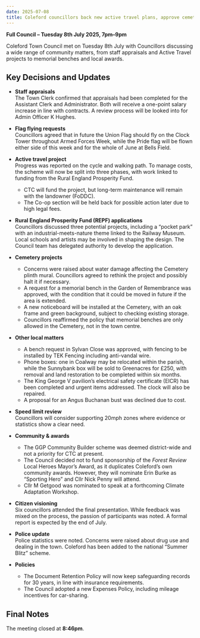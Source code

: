 ```yaml
---
date: 2025-07-08
title: Coleford councillors back new active travel plans, approve cemetery improvements and debate community awards
---
```

**Full Council – Tuesday 8th July 2025, 7pm–9pm**

Coleford Town Council met on Tuesday 8th July with Councillors discussing a wide range of community matters, from staff appraisals and Active Travel projects to memorial benches and local awards.  

## Key Decisions and Updates

- **Staff appraisals**  
  The Town Clerk confirmed that appraisals had been completed for the Assistant Clerk and Administrator. Both will receive a one-point salary increase in line with contracts. A review process will be looked into for Admin Officer K Hughes.  

- **Flag flying requests**  
  Councillors agreed that in future the Union Flag should fly on the Clock Tower throughout Armed Forces Week, while the Pride flag will be flown either side of this week and for the whole of June at Bells Field.  

- **Active travel project**  
  Progress was reported on the cycle and walking path. To manage costs, the scheme will now be split into three phases, with work linked to funding from the Rural England Prosperity Fund.  
  - CTC will fund the project, but long-term maintenance will remain with the landowner (FoDDC).  
  - The Co-op section will be held back for possible action later due to high legal fees.  

- **Rural England Prosperity Fund (REPF) applications**  
  Councillors discussed three potential projects, including a “pocket park” with an industrial-meets-nature theme linked to the Railway Museum. Local schools and artists may be involved in shaping the design. The Council team has delegated authority to develop the application.  

- **Cemetery projects**  
  - Concerns were raised about water damage affecting the Cemetery plinth mural. Councillors agreed to rethink the project and possibly halt it if necessary.  
  - A request for a memorial bench in the Garden of Remembrance was approved, with the condition that it could be moved in future if the area is extended.  
  - A new noticeboard will be installed at the Cemetery, with an oak frame and green background, subject to checking existing storage.  
  - Councillors reaffirmed the policy that memorial benches are only allowed in the Cemetery, not in the town centre.  

- **Other local matters**  
  - A bench request in Sylvan Close was approved, with fencing to be installed by TEK Fencing including anti-vandal wire.  
  - Phone boxes: one in Coalway may be relocated within the parish, while the Sunnybank box will be sold to Greenacres for £250, with removal and land restoration to be completed within six months.  
  - The King George V pavilion’s electrical safety certificate (EICR) has been completed and urgent items addressed. The clock will also be repaired.  
  - A proposal for an Angus Buchanan bust was declined due to cost.  

- **Speed limit review**  
  Councillors will consider supporting 20mph zones where evidence or statistics show a clear need.  

- **Community & awards**  
  - The GGP Community Builder scheme was deemed district-wide and not a priority for CTC at present.  
  - The Council decided not to fund sponsorship of the *Forest Review* Local Heroes Mayor’s Award, as it duplicates Coleford’s own community awards. However, they will nominate Erin Burke as “Sporting Hero” and Cllr Nick Penny will attend.  
  - Cllr M Getgood was nominated to speak at a forthcoming Climate Adaptation Workshop.  

- **Citizen visioning**  
  Six councillors attended the final presentation. While feedback was mixed on the process, the passion of participants was noted. A formal report is expected by the end of July.  

- **Police update**  
  Police statistics were noted. Concerns were raised about drug use and dealing in the town. Coleford has been added to the national “Summer Blitz” scheme.  

- **Policies**  
  - The Document Retention Policy will now keep safeguarding records for 30 years, in line with insurance requirements.  
  - The Council adopted a new Expenses Policy, including mileage incentives for car-sharing.  

## Final Notes

The meeting closed at **8:46pm**.  

